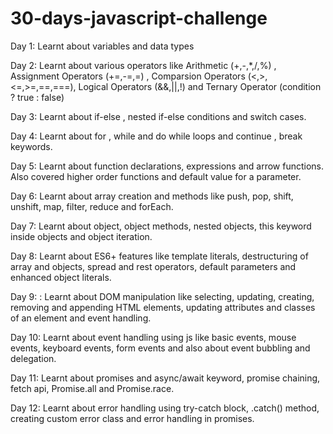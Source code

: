 # 30-days-javascript-challenge

Day 1: Learnt about variables and data types

Day 2: Learnt about various operators like Arithmetic (+,-,\*,/,%) , Assignment Operators (+=,-=,=) , Comparsion Operators (<,>,<=,>=,==,===), Logical Operators (&&,||,!) and Ternary Operator (condition ? true : false)

Day 3: Learnt about if-else , nested if-else conditions and switch cases.

Day 4: Learnt about for , while and do while loops and continue , break keywords.

Day 5: Learnt about function declarations, expressions and arrow functions. Also covered higher order functions and default value for a parameter.

Day 6: Learnt about array creation and methods like push, pop, shift, unshift, map, filter, reduce and forEach.

Day 7: Learnt about object, object methods, nested objects, this keyword inside objects and object iteration.

Day 8: Learnt about ES6+ features like template literals, destructuring of array and objects, spread and rest operators, default parameters and enhanced object literals.

Day 9: : Learnt about DOM manipulation like selecting, updating, creating, removing and appending HTML elements, updating attributes and classes of an element and event handling.

Day 10: Learnt about event handling using js like basic events, mouse events, keyboard events, form events and also about event bubbling and delegation.

Day 11: Learnt about promises and async/await keyword, promise chaining, fetch api, Promise.all and Promise.race.

Day 12: Learnt about error handling using try-catch block, .catch() method, creating custom error class and error handling in promises.
